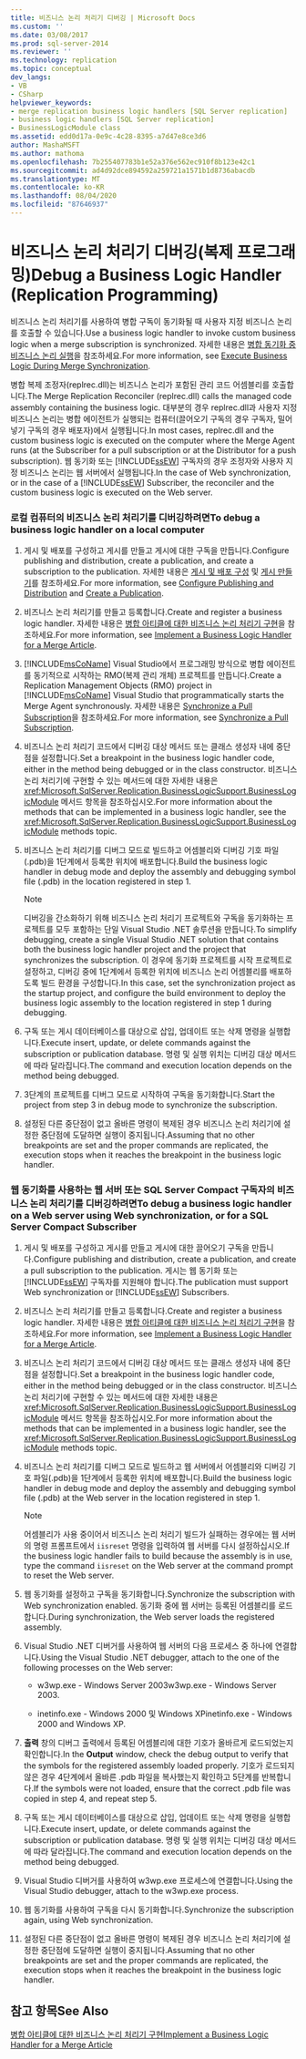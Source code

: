 ```yaml
---
title: 비즈니스 논리 처리기 디버깅 | Microsoft Docs
ms.custom: ''
ms.date: 03/08/2017
ms.prod: sql-server-2014
ms.reviewer: ''
ms.technology: replication
ms.topic: conceptual
dev_langs:
- VB
- CSharp
helpviewer_keywords:
- merge replication business logic handlers [SQL Server replication]
- business logic handlers [SQL Server replication]
- BusinessLogicModule class
ms.assetid: edd0d17a-0e9c-4c28-8395-a7d47e8ce3d6
author: MashaMSFT
ms.author: mathoma
ms.openlocfilehash: 7b255407783b1e52a376e562ec910f8b123e42c1
ms.sourcegitcommit: ad4d92dce894592a259721a1571b1d8736abacdb
ms.translationtype: MT
ms.contentlocale: ko-KR
ms.lasthandoff: 08/04/2020
ms.locfileid: "87646937"
---
```

# <a name="debug-a-business-logic-handler-replication-programming"></a><span data-ttu-id="2836d-102">비즈니스 논리 처리기 디버깅(복제 프로그래밍)</span><span class="sxs-lookup"><span data-stu-id="2836d-102">Debug a Business Logic Handler (Replication Programming)</span></span>
  <span data-ttu-id="2836d-103">비즈니스 논리 처리기를 사용하여 병합 구독이 동기화될 때 사용자 지정 비즈니스 논리를 호출할 수 있습니다.</span><span class="sxs-lookup"><span data-stu-id="2836d-103">Use a business logic handler to invoke custom business logic when a merge subscription is synchronized.</span></span> <span data-ttu-id="2836d-104">자세한 내용은 [병합 동기화 중 비즈니스 논리 실행](merge/execute-business-logic-during-merge-synchronization.md)을 참조하세요.</span><span class="sxs-lookup"><span data-stu-id="2836d-104">For more information, see [Execute Business Logic During Merge Synchronization](merge/execute-business-logic-during-merge-synchronization.md).</span></span>  
  
 <span data-ttu-id="2836d-105">병합 복제 조정자(replrec.dll)는 비즈니스 논리가 포함된 관리 코드 어셈블리를 호출합니다.</span><span class="sxs-lookup"><span data-stu-id="2836d-105">The Merge Replication Reconciler (replrec.dll) calls the managed code assembly containing the business logic.</span></span> <span data-ttu-id="2836d-106">대부분의 경우 replrec.dll과 사용자 지정 비즈니스 논리는 병합 에이전트가 실행되는 컴퓨터(끌어오기 구독의 경우 구독자, 밀어넣기 구독의 경우 배포자)에서 실행됩니다.</span><span class="sxs-lookup"><span data-stu-id="2836d-106">In most cases, replrec.dll and the custom business logic is executed on the computer where the Merge Agent runs (at the Subscriber for a pull subscription or at the Distributor for a push subscription).</span></span> <span data-ttu-id="2836d-107">웹 동기화 또는 [!INCLUDE[ssEW](../../includes/ssew-md.md)] 구독자의 경우 조정자와 사용자 지정 비즈니스 논리는 웹 서버에서 실행됩니다.</span><span class="sxs-lookup"><span data-stu-id="2836d-107">In the case of Web synchronization, or in the case of a [!INCLUDE[ssEW](../../includes/ssew-md.md)] Subscriber, the reconciler and the custom business logic is executed on the Web server.</span></span>  
  
### <a name="to-debug-a-business-logic-handler-on-a-local-computer"></a><span data-ttu-id="2836d-108">로컬 컴퓨터의 비즈니스 논리 처리기를 디버깅하려면</span><span class="sxs-lookup"><span data-stu-id="2836d-108">To debug a business logic handler on a local computer</span></span>  
  
1.  <span data-ttu-id="2836d-109">게시 및 배포를 구성하고 게시를 만들고 게시에 대한 구독을 만듭니다.</span><span class="sxs-lookup"><span data-stu-id="2836d-109">Configure publishing and distribution, create a publication, and create a subscription to the publication.</span></span> <span data-ttu-id="2836d-110">자세한 내용은 [게시 및 배포 구성](configure-publishing-and-distribution.md) 및 [게시 만들기](publish/create-a-publication.md)를 참조하세요.</span><span class="sxs-lookup"><span data-stu-id="2836d-110">For more information, see [Configure Publishing and Distribution](configure-publishing-and-distribution.md) and [Create a Publication](publish/create-a-publication.md).</span></span>  
  
2.  <span data-ttu-id="2836d-111">비즈니스 논리 처리기를 만들고 등록합니다.</span><span class="sxs-lookup"><span data-stu-id="2836d-111">Create and register a business logic handler.</span></span> <span data-ttu-id="2836d-112">자세한 내용은 [병합 아티클에 대한 비즈니스 논리 처리기 구현](implement-a-business-logic-handler-for-a-merge-article.md)을 참조하세요.</span><span class="sxs-lookup"><span data-stu-id="2836d-112">For more information, see [Implement a Business Logic Handler for a Merge Article](implement-a-business-logic-handler-for-a-merge-article.md).</span></span>  
  
3.  <span data-ttu-id="2836d-113">[!INCLUDE[msCoName](../../includes/msconame-md.md)] Visual Studio에서 프로그래밍 방식으로 병합 에이전트를 동기적으로 시작하는 RMO(복제 관리 개체) 프로젝트를 만듭니다.</span><span class="sxs-lookup"><span data-stu-id="2836d-113">Create a Replication Management Objects (RMO) project in [!INCLUDE[msCoName](../../includes/msconame-md.md)] Visual Studio that programmatically starts the Merge Agent synchronously.</span></span> <span data-ttu-id="2836d-114">자세한 내용은 [Synchronize a Pull Subscription](synchronize-a-pull-subscription.md)을 참조하세요.</span><span class="sxs-lookup"><span data-stu-id="2836d-114">For more information, see [Synchronize a Pull Subscription](synchronize-a-pull-subscription.md).</span></span>  
  
4.  <span data-ttu-id="2836d-115">비즈니스 논리 처리기 코드에서 디버깅 대상 메서드 또는 클래스 생성자 내에 중단점을 설정합니다.</span><span class="sxs-lookup"><span data-stu-id="2836d-115">Set a breakpoint in the business logic handler code, either in the method being debugged or in the class constructor.</span></span> <span data-ttu-id="2836d-116">비즈니스 논리 처리기에 구현할 수 있는 메서드에 대한 자세한 내용은 <xref:Microsoft.SqlServer.Replication.BusinessLogicSupport.BusinessLogicModule> 메서드 항목을 참조하십시오.</span><span class="sxs-lookup"><span data-stu-id="2836d-116">For more information about the methods that can be implemented in a business logic handler, see the <xref:Microsoft.SqlServer.Replication.BusinessLogicSupport.BusinessLogicModule> methods topic.</span></span>  
  
5.  <span data-ttu-id="2836d-117">비즈니스 논리 처리기를 디버그 모드로 빌드하고 어셈블리와 디버깅 기호 파일(.pdb)을 1단계에서 등록한 위치에 배포합니다.</span><span class="sxs-lookup"><span data-stu-id="2836d-117">Build the business logic handler in debug mode and deploy the assembly and debugging symbol file (.pdb) in the location registered in step 1.</span></span>  
  
    > [!NOTE]  
    >  <span data-ttu-id="2836d-118">디버깅을 간소화하기 위해 비즈니스 논리 처리기 프로젝트와 구독을 동기화하는 프로젝트를 모두 포함하는 단일 Visual Studio .NET 솔루션을 만듭니다.</span><span class="sxs-lookup"><span data-stu-id="2836d-118">To simplify debugging, create a single Visual Studio .NET solution that contains both the business logic handler project and the project that synchronizes the subscription.</span></span> <span data-ttu-id="2836d-119">이 경우에 동기화 프로젝트를 시작 프로젝트로 설정하고, 디버깅 중에 1단계에서 등록한 위치에 비즈니스 논리 어셈블리를 배포하도록 빌드 환경을 구성합니다.</span><span class="sxs-lookup"><span data-stu-id="2836d-119">In this case, set the synchronization project as the startup project, and configure the build environment to deploy the business logic assembly to the location registered in step 1 during debugging.</span></span>  
  
6.  <span data-ttu-id="2836d-120">구독 또는 게시 데이터베이스를 대상으로 삽입, 업데이트 또는 삭제 명령을 실행합니다.</span><span class="sxs-lookup"><span data-stu-id="2836d-120">Execute insert, update, or delete commands against the subscription or publication database.</span></span> <span data-ttu-id="2836d-121">명령 및 실행 위치는 디버깅 대상 메서드에 따라 달라집니다.</span><span class="sxs-lookup"><span data-stu-id="2836d-121">The command and execution location depends on the method being debugged.</span></span>  
  
7.  <span data-ttu-id="2836d-122">3단계의 프로젝트를 디버그 모드로 시작하여 구독을 동기화합니다.</span><span class="sxs-lookup"><span data-stu-id="2836d-122">Start the project from step 3 in debug mode to synchronize the subscription.</span></span>  
  
8.  <span data-ttu-id="2836d-123">설정된 다른 중단점이 없고 올바른 명령이 복제된 경우 비즈니스 논리 처리기에 설정한 중단점에 도달하면 실행이 중지됩니다.</span><span class="sxs-lookup"><span data-stu-id="2836d-123">Assuming that no other breakpoints are set and the proper commands are replicated, the execution stops when it reaches the breakpoint in the business logic handler.</span></span>  
  
### <a name="to-debug-a-business-logic-handler-on-a-web-server-using-web-synchronization-or-for-a-sql-server-compact-subscriber"></a><span data-ttu-id="2836d-124">웹 동기화를 사용하는 웹 서버 또는 SQL Server Compact 구독자의 비즈니스 논리 처리기를 디버깅하려면</span><span class="sxs-lookup"><span data-stu-id="2836d-124">To debug a business logic handler on a Web server using Web synchronization, or for a SQL Server Compact Subscriber</span></span>  
  
1.  <span data-ttu-id="2836d-125">게시 및 배포를 구성하고 게시를 만들고 게시에 대한 끌어오기 구독을 만듭니다.</span><span class="sxs-lookup"><span data-stu-id="2836d-125">Configure publishing and distribution, create a publication, and create a pull subscription to the publication.</span></span> <span data-ttu-id="2836d-126">게시는 웹 동기화 또는 [!INCLUDE[ssEW](../../includes/ssew-md.md)] 구독자를 지원해야 합니다.</span><span class="sxs-lookup"><span data-stu-id="2836d-126">The publication must support Web synchronization or [!INCLUDE[ssEW](../../includes/ssew-md.md)] Subscribers.</span></span>  
  
2.  <span data-ttu-id="2836d-127">비즈니스 논리 처리기를 만들고 등록합니다.</span><span class="sxs-lookup"><span data-stu-id="2836d-127">Create and register a business logic handler.</span></span> <span data-ttu-id="2836d-128">자세한 내용은 [병합 아티클에 대한 비즈니스 논리 처리기 구현](implement-a-business-logic-handler-for-a-merge-article.md)을 참조하세요.</span><span class="sxs-lookup"><span data-stu-id="2836d-128">For more information, see [Implement a Business Logic Handler for a Merge Article](implement-a-business-logic-handler-for-a-merge-article.md).</span></span>  
  
3.  <span data-ttu-id="2836d-129">비즈니스 논리 처리기 코드에서 디버깅 대상 메서드 또는 클래스 생성자 내에 중단점을 설정합니다.</span><span class="sxs-lookup"><span data-stu-id="2836d-129">Set a breakpoint in the business logic handler code, either in the method being debugged or in the class constructor.</span></span> <span data-ttu-id="2836d-130">비즈니스 논리 처리기에 구현할 수 있는 메서드에 대한 자세한 내용은 <xref:Microsoft.SqlServer.Replication.BusinessLogicSupport.BusinessLogicModule> 메서드 항목을 참조하십시오.</span><span class="sxs-lookup"><span data-stu-id="2836d-130">For more information about the methods that can be implemented in a business logic handler, see the <xref:Microsoft.SqlServer.Replication.BusinessLogicSupport.BusinessLogicModule> methods topic.</span></span>  
  
4.  <span data-ttu-id="2836d-131">비즈니스 논리 처리기를 디버그 모드로 빌드하고 웹 서버에서 어셈블리와 디버깅 기호 파일(.pdb)을 1단계에서 등록한 위치에 배포합니다.</span><span class="sxs-lookup"><span data-stu-id="2836d-131">Build the business logic handler in debug mode and deploy the assembly and debugging symbol file (.pdb) at the Web server in the location registered in step 1.</span></span>  
  
    > [!NOTE]  
    >  <span data-ttu-id="2836d-132">어셈블리가 사용 중이어서 비즈니스 논리 처리기 빌드가 실패하는 경우에는 웹 서버의 명령 프롬프트에서 `iisreset` 명령을 입력하여 웹 서버를 다시 설정하십시오.</span><span class="sxs-lookup"><span data-stu-id="2836d-132">If the business logic handler fails to build because the assembly is in use, type the command `iisreset` on the Web server at the command prompt to reset the Web server.</span></span>  
  
5.  <span data-ttu-id="2836d-133">웹 동기화를 설정하고 구독을 동기화합니다.</span><span class="sxs-lookup"><span data-stu-id="2836d-133">Synchronize the subscription with Web synchronization enabled.</span></span> <span data-ttu-id="2836d-134">동기화 중에 웹 서버는 등록된 어셈블리를 로드합니다.</span><span class="sxs-lookup"><span data-stu-id="2836d-134">During synchronization, the Web server loads the registered assembly.</span></span>  
  
6.  <span data-ttu-id="2836d-135">Visual Studio .NET 디버거를 사용하여 웹 서버의 다음 프로세스 중 하나에 연결합니다.</span><span class="sxs-lookup"><span data-stu-id="2836d-135">Using the Visual Studio .NET debugger, attach to the one of the following processes on the Web server:</span></span>  
  
    -   <span data-ttu-id="2836d-136">w3wp.exe - Windows Server 2003</span><span class="sxs-lookup"><span data-stu-id="2836d-136">w3wp.exe - Windows Server 2003.</span></span>  
  
    -   <span data-ttu-id="2836d-137">inetinfo.exe - Windows 2000 및 Windows XP</span><span class="sxs-lookup"><span data-stu-id="2836d-137">inetinfo.exe - Windows 2000 and Windows XP.</span></span>  
  
7.  <span data-ttu-id="2836d-138">**출력** 창의 디버그 출력에서 등록된 어셈블리에 대한 기호가 올바르게 로드되었는지 확인합니다.</span><span class="sxs-lookup"><span data-stu-id="2836d-138">In the **Output** window, check the debug output to verify that the symbols for the registered assembly loaded properly.</span></span> <span data-ttu-id="2836d-139">기호가 로드되지 않은 경우 4단계에서 올바른 .pdb 파일을 복사했는지 확인하고 5단계를 반복합니다.</span><span class="sxs-lookup"><span data-stu-id="2836d-139">If the symbols were not loaded, ensure that the correct .pdb file was copied in step 4, and repeat step 5.</span></span>  
  
8.  <span data-ttu-id="2836d-140">구독 또는 게시 데이터베이스를 대상으로 삽입, 업데이트 또는 삭제 명령을 실행합니다.</span><span class="sxs-lookup"><span data-stu-id="2836d-140">Execute insert, update, or delete commands against the subscription or publication database.</span></span> <span data-ttu-id="2836d-141">명령 및 실행 위치는 디버깅 대상 메서드에 따라 달라집니다.</span><span class="sxs-lookup"><span data-stu-id="2836d-141">The command and execution location depends on the method being debugged.</span></span>  
  
9. <span data-ttu-id="2836d-142">Visual Studio 디버거를 사용하여 w3wp.exe 프로세스에 연결합니다.</span><span class="sxs-lookup"><span data-stu-id="2836d-142">Using the Visual Studio debugger, attach to the w3wp.exe process.</span></span>  
  
10. <span data-ttu-id="2836d-143">웹 동기화를 사용하여 구독을 다시 동기화합니다.</span><span class="sxs-lookup"><span data-stu-id="2836d-143">Synchronize the subscription again, using Web synchronization.</span></span>  
  
11. <span data-ttu-id="2836d-144">설정된 다른 중단점이 없고 올바른 명령이 복제된 경우 비즈니스 논리 처리기에 설정한 중단점에 도달하면 실행이 중지됩니다.</span><span class="sxs-lookup"><span data-stu-id="2836d-144">Assuming that no other breakpoints are set and the proper commands are replicated, the execution stops when it reaches the breakpoint in the business logic handler.</span></span>  
  
## <a name="see-also"></a><span data-ttu-id="2836d-145">참고 항목</span><span class="sxs-lookup"><span data-stu-id="2836d-145">See Also</span></span>  
 [<span data-ttu-id="2836d-146">병합 아티클에 대한 비즈니스 논리 처리기 구현</span><span class="sxs-lookup"><span data-stu-id="2836d-146">Implement a Business Logic Handler for a Merge Article</span></span>](implement-a-business-logic-handler-for-a-merge-article.md)  
  
  
